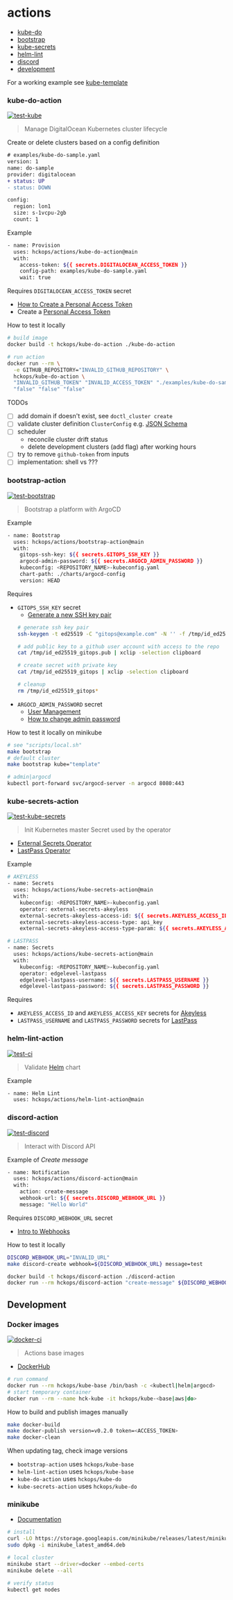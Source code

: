 # actions

* [kube-do](#kube-do-action)
* [bootstrap](#bootstrap-action)
* [kube-secrets](#kube-secrets-action)
* [helm-lint](#helm-lint-action)
* [discord](#discord-action)
* [development](#development)

For a working example see [kube-template](https://github.com/hckops/kube-template/blob/main/.github/workflows/kube-do.yml)

### kube-do-action

[![test-kube](https://github.com/hckops/actions/actions/workflows/test-kube.yml/badge.svg)](https://github.com/hckops/actions/actions/workflows/test-kube.yml)

> Manage DigitalOcean Kubernetes cluster lifecycle

Create or delete clusters based on a config definition
```diff
# examples/kube-do-sample.yaml
version: 1
name: do-sample
provider: digitalocean
+ status: UP
- status: DOWN

config:
  region: lon1
  size: s-1vcpu-2gb
  count: 1
```

Example
```bash
- name: Provision
  uses: hckops/actions/kube-do-action@main
  with:
    access-token: ${{ secrets.DIGITALOCEAN_ACCESS_TOKEN }}
    config-path: examples/kube-do-sample.yaml
    wait: true
```

Requires `DIGITALOCEAN_ACCESS_TOKEN` secret
* [How to Create a Personal Access Token](https://docs.digitalocean.com/reference/api/create-personal-access-token)
* Create a [Personal Access Token](https://cloud.digitalocean.com/account/api/tokens)

How to test it locally
```bash
# build image
docker build -t hckops/kube-do-action ./kube-do-action

# run action
docker run --rm \
  -e GITHUB_REPOSITORY="INVALID_GITHUB_REPOSITORY" \
  hckops/kube-do-action \
  "INVALID_GITHUB_TOKEN" "INVALID_ACCESS_TOKEN" "./examples/kube-do-sample.yaml" \
  "false" "false" "false"
```

TODOs
- [ ] add domain if doesn't exist, see `doctl_cluster create`
- [ ] validate cluster definition `ClusterConfig` e.g. [JSON Schema](http://json-schema.org)
- [ ] scheduler
    * reconcile cluster drift status
    * delete development clusters (add flag) after working hours
- [ ] try to remove `github-token` from inputs
- [ ] implementation: shell vs ???

### bootstrap-action

[![test-bootstrap](https://github.com/hckops/actions/actions/workflows/test-bootstrap.yml/badge.svg)](https://github.com/hckops/actions/actions/workflows/test-bootstrap.yml)

> Bootstrap a platform with ArgoCD

Example
```bash
- name: Bootstrap
  uses: hckops/actions/bootstrap-action@main
  with:
    gitops-ssh-key: ${{ secrets.GITOPS_SSH_KEY }}
    argocd-admin-password: ${{ secrets.ARGOCD_ADMIN_PASSWORD }}
    kubeconfig: <REPOSITORY_NAME>-kubeconfig.yaml
    chart-path: ./charts/argocd-config
    version: HEAD
```

Requires
* `GITOPS_SSH_KEY` secret
    - [Generate a new SSH key pair](https://help.github.com/en/articles/generating-a-new-ssh-key-and-adding-it-to-the-ssh-agent#generating-a-new-ssh-key)
    ```bash
    # generate ssh key pair
    ssh-keygen -t ed25519 -C "gitops@example.com" -N '' -f /tmp/id_ed25519_gitops

    # add public key to a github user account with access to the repo
    cat /tmp/id_ed25519_gitops.pub | xclip -selection clipboard

    # create secret with private key
    cat /tmp/id_ed25519_gitops | xclip -selection clipboard

    # cleanup
    rm /tmp/id_ed25519_gitops*
    ```
* `ARGOCD_ADMIN_PASSWORD` secret
    - [User Management](https://argo-cd.readthedocs.io/en/stable/operator-manual/user-management)
    - [How to change admin password](https://argo-cd.readthedocs.io/en/stable/faq/#i-forgot-the-admin-password-how-do-i-reset-it)

How to test it locally on minikube
```bash
# see "scripts/local.sh"
make bootstrap
# default cluster
make bootstrap kube="template"

# admin|argocd
kubectl port-forward svc/argocd-server -n argocd 8080:443
```

### kube-secrets-action

[![test-kube-secrets](https://github.com/hckops/actions/actions/workflows/test-kube-secrets.yml/badge.svg)](https://github.com/hckops/actions/actions/workflows/test-kube-secrets.yml)

> Init Kubernetes master Secret used by the operator

* [External Secrets Operator](https://external-secrets.io)
* [LastPass Operator](https://github.com/edgelevel/lastpass-operator)

Example
```bash
# AKEYLESS
- name: Secrets
  uses: hckops/actions/kube-secrets-action@main
  with:
    kubeconfig: <REPOSITORY_NAME>-kubeconfig.yaml
    operator: external-secrets-akeyless
    external-secrets-akeyless-access-id: ${{ secrets.AKEYLESS_ACCESS_ID }}
    external-secrets-akeyless-access-type: api_key
    external-secrets-akeyless-access-type-param: ${{ secrets.AKEYLESS_ACCESS_KEY }}

# LASTPASS
- name: Secrets
  uses: hckops/actions/kube-secrets-action@main
  with:
    kubeconfig: <REPOSITORY_NAME>-kubeconfig.yaml
    operator: edgelevel-lastpass
    edgelevel-lastpass-username: ${{ secrets.LASTPASS_USERNAME }}
    edgelevel-lastpass-password: ${{ secrets.LASTPASS_PASSWORD }}
```

Requires
* `AKEYLESS_ACCESS_ID` and `AKEYLESS_ACCESS_KEY` secrets for [Akeyless](https://www.akeyless.io)
* `LASTPASS_USERNAME` and `LASTPASS_PASSWORD` secrets for [LastPass](https://www.lastpass.com)

### helm-lint-action

[![test-ci](https://github.com/hckops/actions/actions/workflows/test-ci.yml/badge.svg)](https://github.com/hckops/actions/actions/workflows/test-ci.yml)

> Validate [Helm](https://helm.sh) chart

Example
```bash
- name: Helm Lint
  uses: hckops/actions/helm-lint-action@main
```

### discord-action

[![test-discord](https://github.com/hckops/actions/actions/workflows/test-discord.yml/badge.svg)](https://github.com/hckops/actions/actions/workflows/test-discord.yml)

> Interact with Discord API

Example of *Create message*
```bash
- name: Notification
  uses: hckops/actions/discord-action@main
  with:
    action: create-message
    webhook-url: ${{ secrets.DISCORD_WEBHOOK_URL }}
    message: "Hello World"
```

Requires `DISCORD_WEBHOOK_URL` secret
* [Intro to Webhooks](https://support.discord.com/hc/en-us/articles/228383668-Intro-to-Webhooks)

How to test it locally
```bash
DISCORD_WEBHOOK_URL="INVALID_URL"
make discord-create webhook=${DISCORD_WEBHOOK_URL} message=test

docker build -t hckops/discord-action ./discord-action
docker run --rm hckops/discord-action "create-message" ${DISCORD_WEBHOOK_URL} "docker"
```

## Development

### Docker images

[![docker-ci](https://github.com/hckops/actions/actions/workflows/docker-ci.yml/badge.svg)](https://github.com/hckops/actions/actions/workflows/docker-ci.yml)

> Actions base images

* [DockerHub](https://hub.docker.com/u/hckops)

```bash
# run command
docker run --rm hckops/kube-base /bin/bash -c <kubectl|helm|argocd>
# start temporary container
docker run --rm --name hck-kube -it hckops/kube-<base|aws|do>
```

How to build and publish images manually
```bash
make docker-build
make docker-publish version=v0.2.0 token=<ACCESS_TOKEN>
make docker-clean
```

When updating tag, check image versions
* `bootstrap-action` uses `hckops/kube-base`
* `helm-lint-action` uses `hckops/kube-base`
* `kube-do-action` uses `hckops/kube-do`
* `kube-secrets-action` uses `hckops/kube-do`

### minikube

* [Documentation](https://minikube.sigs.k8s.io)

```bash
# install 
curl -LO https://storage.googleapis.com/minikube/releases/latest/minikube_latest_amd64.deb
sudo dpkg -i minikube_latest_amd64.deb

# local cluster
minikube start --driver=docker --embed-certs
minikube delete --all

# verify status
kubectl get nodes
```
